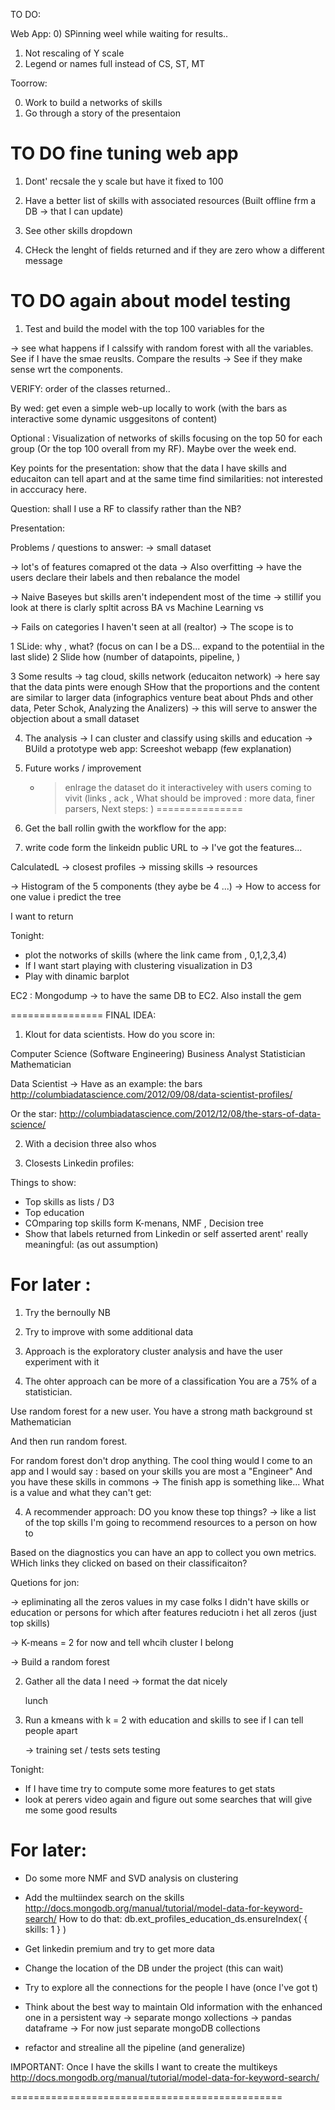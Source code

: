TO DO:

Web App:
0) SPinning weel while waiting for results..
1) Not rescaling of Y scale
2) Legend or names full instead of CS, ST, MT


Toorrow:

0) Work to build a networks of skills
1) Go through a story of the presentaion 


TO DO fine tuning web app
===========
1) Dont' recsale the y scale but have it fixed to 100
3) Have a better list of skills with associated resources
(Built offline frm a DB -> that I can update)
4) See other skills dropdown

4) CHeck the lenght of fields returned and 
if they are zero whow a different message


TO DO again about model testing
==========

1) Test and build the model with the top 100 variables
for the 

-> see what happens if I calssify with random forest
with all the variables.
See if I have the smae reuslts.
Compare the results -> See if they make sense wrt the components.






VERIFY:
order of the classes returned..



By wed: get even a simple web-up locally to work (with the bars as interactive 
some dynamic usggesitons of content)

Optional : Visualization of networks of skills focusing on the top 50 for each group
(Or the top 100 overall from my RF).
Maybe over the week end.

Key points for the presentation:
show that the data I have skills and educaiton can tell apart
and at the same time find similarities:
not interested in acccuracy here.

Question: shall I use a RF to classify rather than the NB?


Presentation:

Problems / questions to answer:
  -> small dataset
  
  -> lot's of features comapred ot the data
    -> Also overfitting
    -> have the users declare their labels and then rebalance the model
  
  -> Naive Baseyes but skills aren't independent most of the time
      -> stillif you look at there is clarly spltit across BA vs Machine Learning vs 
 
  -> Fails on categories I haven't seen at all (realtor)
      -> The scope is to 

1 SLide: why , what? (focus on can I be a DS... expand to the potentiial in the last slide)
2 Slide how (number of datapoints, pipeline, )

3 Some results -> tag cloud, skills network (educaiton network)
  -> here say that the data pints were enough
  SHow that the proportions and the content are similar to larger data
  (infographics venture beat about Phds and other data, Peter Schok, Analyzing the Analizers)
  -> this will serve to answer the objection about a small dataset

4) The analysis -> I can cluster and classify using skills and education
    -> BUild a prototype web app:
    Screeshot webapp (few explanation)
5) Future works / improvement
   - > enlrage the dataset do it interactiveley with users coming to vivit
(links , ack , What should be improved : more data, finer parsers,
Next steps: )
===============

0) Get the ball rollin gwith the workflow for the app:
1) write code form the linkeidn public URL to 
-> I've got the features...


CalculatedL 
-> closest profiles
-> missing skills -> resources

-> Histogram of the 5 components (they aybe be 4 ...)
-> How to access for one value i predict the tree 


I want to return


Tonight:
- plot the notworks of skills (where the link came from , 0,1,2,3,4)
- If I want start playing with clustering visualization in D3
- Play with dinamic barplot

EC2 :
Mongodump -> to have the same DB to EC2.
Also install the gem




================
FINAL IDEA:
1) Klout for data scientists.
How do you score in:

Computer Science  (Software Engineering)
Business Analyst
Statistician
Mathematician

Data Scientist
-> Have as an example: the bars
http://columbiadatascience.com/2012/09/08/data-scientist-profiles/

Or the star:
http://columbiadatascience.com/2012/12/08/the-stars-of-data-science/


2) With a decision three also whos 

3) Closests Linkedin profiles:

Things to show:
- Top skills as lists / D3
- Top education
- COmparing top skills form K-menans, NMF , Decision tree
- Show that labels returned from Linkedin or self asserted
arent' really meaningful: (as out assumption)



For later :
==========

1) Try the bernoully NB
2) Try to improve with some additional data


2) Approach is the exploratory cluster analysis 
and have the user experiment with it

3) The ohter approach can be more of a classification 
You are a 75% of a statistician.

Use random forest for a new user.
You have a strong math background
st
Mathematician

And then run random forest.

For random forest don't drop anything.
The cool thing would I come to an app
and I would say : based on your skills you are most a "Engineer"
And you have these skills in commons ->
The finish app is something like...
What is a value and what they can't get:

4) A recommender approach:
DO you know these top things?
-> like a list of the top skills
I'm going to recommend resources to a person on how to 

Based on the diagnostics you can have an app to collect
you own metrics. WHich links they clicked on 
based on their classificaiton?



Quetions for jon:

-> epliminating all the zeros values in my case folks I didn't
have skills or education or persons for which after features reduciotn
i het all zeros (just top skills)


-> K-means = 2 for now and tell whcih cluster I belong

-> Build a random forest


2) Gather all the data I need 
   -> format the dat nicely

	lunch

3) Run a kmeans with k = 2 with
   education and skills to see if I can tell people
   apart 

   -> training set / tests sets testing 





Tonight:
- If I have time try to compute some more features to get stats
- look at perers video again and figure out some searches that will give me
some good results

For later:
==============
- Do some more NMF and SVD analysis on clustering

- Add the multiindex search on the skills
http://docs.mongodb.org/manual/tutorial/model-data-for-keyword-search/
How to do that:
db.ext_profiles_education_ds.ensureIndex( { skills: 1 } )


- Get linkedin premium and try to get more data
- Change the location of the DB under the project (this can wait)
- Try to explore all the connections for the people I have (once I've got t)
- Think about the best way to maintain Old information with the enhanced one in a persistent way
	-> separate mongo xollections
	-> pandas dataframe
	-> For now just separate mongoDB collections
- refactor and strealine all the pipeline (and generalize)


IMPORTANT:
Once I have the skills I want to create the multikeys 
http://docs.mongodb.org/manual/tutorial/model-data-for-keyword-search/

===============================================

